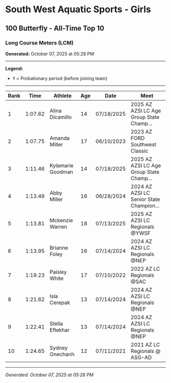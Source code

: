 # South West Aquatic Sports - Girls
## 100 Butterfly - All-Time Top 10
### Long Course Meters (LCM)

**Generated:** October 07, 2025 at 05:28 PM

---

**Legend:**
- ‡ = Probationary period (before joining team)

---

| Rank | Time | Athlete | Age | Date | Meet |
|------|------|---------|-----|------|------|
| 1 | 1:07.62 | Alina Dicamillo | 14 | 07/18/2025 | 2025 AZ AZSI LC Age Group State Champ... |
| 2 | 1:07.75 | Amanda Miller | 17 | 06/10/2023 | 2023 AZ FORD Southwest Classic |
| 3 | 1:11.46 | Kylamarie Goodman | 14 | 07/18/2025 | 2025 AZ AZSI LC Age Group State Champ... |
| 4 | 1:13.49 | Abby Miller | 16 | 06/28/2024 | 2024 AZ AZSI LC Senior State Champion... |
| 5 | 1:13.81 | Mckenzie Warren | 18 | 07/13/2025 | 2025 AZ AZSI LC Regionals @YWSF |
| 6 | 1:13.95 | Brianne Foley | 16 | 07/14/2024 | 2024 AZ AZSI LC Regionals @NEP |
| 7 | 1:19.23 | Paisley White | 17 | 07/10/2022 | 2022 AZ LC Regionals @SAC |
| 8 | 1:21.62 | Isla Cerepak | 13 | 07/14/2024 | 2024 AZ AZSI LC Regionals @NEP |
| 9 | 1:22.41 | Stella Eftekhar | 13 | 07/14/2024 | 2024 AZ AZSI LC Regionals @NEP |
| 10 | 1:24.65 | Sydney Onechanh | 12 | 07/11/2021 | 2021 AZ LC Regionals @ ASG-AD |

---

*Generated: October 07, 2025 at 05:28 PM*

